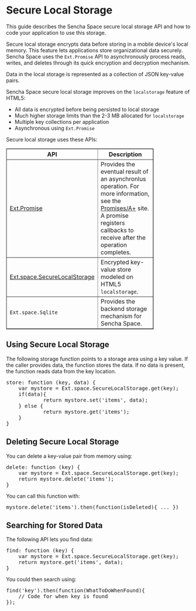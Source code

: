 # Secure Local Storage

This guide describes the Sencha Space secure local storage API and how 
to code your application to use this storage.

Secure local storage encrypts data before storing in a mobile device's local memory.
This feature lets applications store organizational data securely. Sencha Space uses
the <code>Ext.Promise</code> API to asynchronously process reads, writes, and deletes
through its quick encryption and decryption mechanism. 

Data in the local storage is represented as a collection of JSON key-value pairs. 

Sencha Space secure local storage improves on the 
<code>localstorage</code> feature of HTML5:

<ul>
<li>All data is encrypted before being persisted to local storage</li>
<li>Much higher storage limits than the 2-3 MB allocated for <code>localstorage</code></li>
<li>Multiple key collections per application</li>
<li>Asynchronous using <code>Ext.Promise</code></li>
</ul>

Secure local storage uses these APIs: 

<table style="width: 80%" border="1">
<tr><th>API</th><th>Description</th></tr>
<tr><td><a href="#!/api/Ext.Promise">Ext.Promise</a></td>
<td>Provides the eventual result of an asynchronlus operation. For more
information, see the <a href="http://promisesaplus.com/">Promises/A+</a> site.
A promise registers callbacks to receive after the operation completes.</td></tr>
<tr><td>
<a href="#!/api/Ext.space.SecureLocalStorage">Ext.space.SecureLocalStorage</a></td>
<td>Encrypted key-value store modeled on HTML5 <code>localstorage</code>.</td></tr>
<tr><td><code>Ext.space.Sqlite</code></td><td>Provides the backend storage mechanism for 
Sencha Space.</td></tr>
</table>

## Using Secure Local Storage

The following storage function points to a storage area using a key value. 
If the caller provides data, the function stores the
data. If no data is present, the function reads data from the key location. 

<pre>
store: function (key, data) {                         
	var mystore = Ext.space.SecureLocalStorage.get(key);
	if(data){
	        return mystore.set('items', data);
	} else {
	        return mystore.get('items');
	}
}
</pre>

## Deleting Secure Local Storage

You can delete a key-value pair from memory using:

<pre>
delete: function (key) {
	var mystore = Ext.space.SecureLocalStorage.get(key);
	return mystore.delete('items');
}
</pre>

You can call this function with:
<pre>
mystore.delete('items').then(function(isDeleted){ ... })
</pre>
 

## Searching for Stored Data

The following API lets you find data:

<pre>
find: function (key) {
    var mystore = Ext.space.SecureLocalStorage.get(key);
    return mystore.get('items', data);
}
</pre>

You could then search using:
<pre>
find('key').then(function(WhatToDoWhenFound){
	// Code for when key is found
});
</pre>



